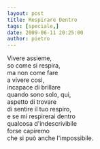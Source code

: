 ```yaml
---
layout: post
title: Respirare Dentro
tags: [speciale,]
date: 2009-06-11 20:25:00
author: pietro
---
```

Vivere assieme,<br/>so come si respira,<br/>ma non come fare<br/>a vivere così,<br/>incapace di brillare<br/>quando sono solo, qui,<br/>aspetto di trovare<br/>di sentire il tuo respiro,<br/>e se mi respirerai dentro<br/>qualcosa d'indescrivibile<br/>forse capiremo<br/>che si può anche l'impossibile.

